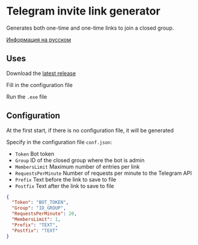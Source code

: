 # Telegram invite link generator

Generates both one-time and one-time links to join a closed group.

[Информация на русском](README_RU.md)

## Uses

Download the [latest release](https://github.com/olexin-pro/telegram-invite-link-generator/releases)

Fill in the configuration file

Run the `.exe` file

## Configuration

At the first start, if there is no configuration file, it will be generated

Specify in the configuration file `conf.json`:
- `Token` Bot token
- `Group` ID of the closed group where the bot is admin
- `MembersLimit` Maximum number of entries per link 
- `RequestsPerMinute` Number of requests per minute to the Telegram API 
- `Prefix` Text before the link to save to file 
- `Postfix` Text after the link to save to file 

```json
{
  "Token": "BOT_TOKEN",
  "Group": "ID_GROUP",
  "RequestsPerMinute": 20,
  "MembersLimit": 1,
  "Prefix": "TEXT",
  "Postfix": "TEXT"
}
```

